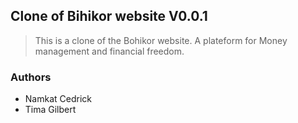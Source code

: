 

## Clone of Bihikor website V0.0.1
> This is a clone of the Bohikor website. A plateform for Money management and financial freedom.

### Authors
- Namkat Cedrick
- Tima Gilbert
